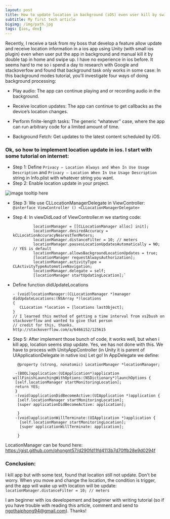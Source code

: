 ```yaml
---
layout: post
title: How to update location in background (iOS) even user kill by swipe up
subtitle: My first tech article
bigimg: /img/path.jpg
tags: [ios, dev]
---
```


 Recently, I receive a task from my boss that develop a feature allow update
 and receive location information in a ios app using Unity (with small ios plugin) even when user put the app in background
 and  manual kill it by double tap in home and swipe up.
 I have no experience in ios before. It seems hard to me so i spend a day to research with Google 
 and stackoverfow and found that background task only works in some case:
 In this background modes tutorial, you’ll investigate four ways of doing background processing:
 * Play audio: The app can continue playing and or recording audio in the background.
 
 * Receive location updates: The app can continue to get callbacks as the device’s location changes.
 
 * Perform finite-length tasks: The generic “whatever” case, where the app can run arbitrary code for a limited amount of time.
 * Background Fetch: Get updates to the latest content scheduled by iOS.
 
 ### Ok, so how to implement location update in ios. I start with some tutorial on internet:
 * Step 1: Define `Privacy — Location Always and When In Use Usage Description` and 
 `Privacy — Location When In Use Usage Description` string in Info.plist with whatever string
 you want.
 * Step 2:  Enable location update in your project.
 
 ![image tooltip here](https://koenig-media.raywenderlich.com/uploads/2016/09/BM-EnableLocationInBG-650x354.png)

 * Step 3: 
   We use CLLocationManagerDelegate in ViewController:
  `@interface ViewController () <CLLocationManagerDelegate>`
  * Step 4: In viewDidLoad of ViewController.m we starting code:
                         
                 locationManager = [[CLLocationManager alloc] init];
                 locationManager.desiredAccuracy = kCLLocationAccuracyNearestTenMeters;
                 locationManager.distanceFilter = 10; // meters
                 locationManager.pausesLocationUpdatesAutomatically = NO; // YES is default
                 locationManager.allowsBackgroundLocationUpdates = true;
                 [locationManager requestAlwaysAuthorization];
                 locationManager.activityType = CLActivityTypeAutomotiveNavigation;
                 locationManager.delegate = self;
                 [locationManager startUpdatingLocation];`
                 
              
   + Define function didUpdateLocations              
  
         - (void)locationManager:(CLLocationManager *)manager didUpdateLocations:(NSArray *)locations
         {
            CLLocation *location = [locations lastObject];
         }  
         // I learned this method of getting a time interval from xs2bush on stackoverflow and wanted to give that person
         // credit for this, thanks. http://stackoverflow.com/a/6466152/125615
  
  
     
  * Step 5: After implement those bunch of code, it works well, but when i kill app, location seems 
  stop update. Yes, we has not done with this. We have to process with UnityAppController (in Unity it is parent of UIApplicationDelegate in native ios)
  Let go!
  In AppDelegate we define:
  
 
          @property (strong, nonatomic) LocationManager *locationManager;         

         -(BOOL)application:(UIApplication*)application willFinishLaunchingWithOptions:(NSDictionary*)launchOptions {
         [self.locationManager startMonitoringLocation];
         return YES;
         }
         -(void)applicationDidBecomeActive:(UIApplication *)application {  
          [self.locationManager startMonitoringLocation];
          [super applicationDidBecomeActive: application];
  
          }
         -(void)applicationWillTerminate:(UIApplication *)application {
           [self.locationManager startMonitoringLocation];
           [super applicationWillTerminate: application];
   
          }    
   
   LocationManager can be found here: https://gist.github.com/phongnt57/d290fd11fd4113b7d70ffb28e9d0294f
      
  
 ### Conclusion: 
 I kill app but with some test, found that location still not update.
Don't be worry. When you move and change the location, the condition is trigger, and the app will wake up with location will be update:
              `locationManager.distanceFilter = 10; // meters`
              
   I am beginner with ios developement and beginner with writing tutorial (so if you have trouble 
   with reading this article, comment and send to ngothaiphong94@gmail.com). Thanks!           
      
    

   

    

    
    

          

  
  

 
   
